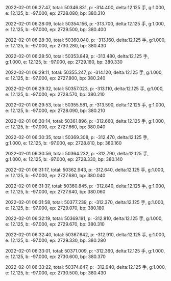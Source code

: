 2022-02-01 06:27:47, total: 50346.831, p: -314.400, delta:12.125 手, g:1.000, e: 12.125, b: -97.000, ep: 2728.080, bp: 380.310

2022-02-01 06:28:09, total: 50354.156, p: -313.700, delta:12.125 手, g:1.000, e: 12.125, b: -97.000, ep: 2729.500, bp: 380.400

2022-02-01 06:28:30, total: 50360.040, p: -313.160, delta:12.125 手, g:1.000, e: 12.125, b: -97.000, ep: 2730.280, bp: 380.430

2022-02-01 06:28:50, total: 50353.849, p: -313.480, delta:12.125 手, g:1.000, e: 12.125, b: -97.000, ep: 2729.160, bp: 380.330

2022-02-01 06:29:11, total: 50355.247, p: -314.120, delta:12.125 手, g:1.000, e: 12.125, b: -97.000, ep: 2727.800, bp: 380.240

2022-02-01 06:29:32, total: 50357.023, p: -313.110, delta:12.125 手, g:1.000, e: 12.125, b: -97.000, ep: 2728.570, bp: 380.210

2022-02-01 06:29:53, total: 50355.581, p: -313.590, delta:12.125 手, g:1.000, e: 12.125, b: -97.000, ep: 2728.090, bp: 380.210

2022-02-01 06:30:14, total: 50361.896, p: -312.660, delta:12.125 手, g:1.000, e: 12.125, b: -97.000, ep: 2727.660, bp: 380.040

2022-02-01 06:30:35, total: 50369.308, p: -312.470, delta:12.125 手, g:1.000, e: 12.125, b: -97.000, ep: 2728.810, bp: 380.160

2022-02-01 06:30:56, total: 50364.232, p: -312.790, delta:12.125 手, g:1.000, e: 12.125, b: -97.000, ep: 2728.330, bp: 380.140

2022-02-01 06:31:17, total: 50362.943, p: -312.640, delta:12.125 手, g:1.000, e: 12.125, b: -97.000, ep: 2727.680, bp: 380.040

2022-02-01 06:31:37, total: 50360.845, p: -312.840, delta:12.125 手, g:1.000, e: 12.125, b: -97.000, ep: 2727.640, bp: 380.060

2022-02-01 06:31:58, total: 50377.239, p: -312.370, delta:12.125 手, g:1.000, e: 12.125, b: -97.000, ep: 2729.070, bp: 380.180

2022-02-01 06:32:19, total: 50369.191, p: -312.810, delta:12.125 手, g:1.000, e: 12.125, b: -97.000, ep: 2729.670, bp: 380.310

2022-02-01 06:32:40, total: 50367.642, p: -312.910, delta:12.125 手, g:1.000, e: 12.125, b: -97.000, ep: 2729.330, bp: 380.280

2022-02-01 06:33:01, total: 50371.009, p: -312.360, delta:12.125 手, g:1.000, e: 12.125, b: -97.000, ep: 2730.600, bp: 380.370

2022-02-01 06:33:22, total: 50374.647, p: -312.940, delta:12.125 手, g:1.000, e: 12.125, b: -97.000, ep: 2730.500, bp: 380.430